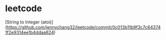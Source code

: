 # leetcode

[String to Integer (atoi)] (https://github.com/jennychang32/leetcode/commit/0c013b11b9f3c7c643741f2e9314ee1b4ddaa624)

